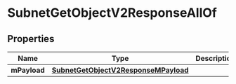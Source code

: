 

# SubnetGetObjectV2ResponseAllOf


## Properties

| Name | Type | Description | Notes |
|------------ | ------------- | ------------- | -------------|
|**mPayload** | [**SubnetGetObjectV2ResponseMPayload**](SubnetGetObjectV2ResponseMPayload.md) |  |  |



